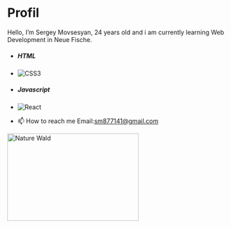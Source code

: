 # Profil

 Hello, I’m Sergey Movsesyan, 24 years old and i am currently learning Web Development in Neue Fische.
 - <h5 id="t1" font-color=blue;>HTML</h5>
 - ![CSS3](https://img.shields.io/badge/css3-%231572B6.svg?style=for-the-badge&logo=css3&logoColor=white)
 - <h5 id="t3">Javascript</h5>
 - ![React](https://img.shields.io/badge/react-%2320232a.svg?style=for-the-badge&logo=react&logoColor=%2361DAFB) 

- 📫 How to reach me Email:sm877141@gmail.com 
<img src="https://img.freepik.com/free-vector/laptop-with-program-code-isometric-icon-software-development-programming-applications-dark-neon_39422-971.jpg" width=300px; height=200px; alt="Nature Wald"> 

<!---
SergeyMOV/SergeyMOV is a ✨ special ✨ repository because its `README.md` (this file) appears on your GitHub profile.
You can click the Preview link to take a look at your changes.
--->
